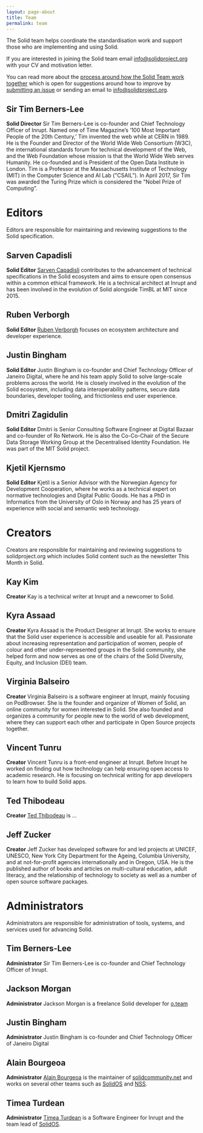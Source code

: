 ```yaml
---
layout: page-about
title: Team
permalink: team
---
```


The Solid team helps coordinate the standardisation work and support those who are implementing and using Solid.

If you are interested in joining the Solid team email info@solidproject.org with your CV and motivation letter.

You can read more about the [process around how the Solid Team work together](https://github.com/solid/process) which is open for suggestions around how to improve by [submitting an issue](https://github.com/solid/process/issues) or sending an email to info@solidproject.org.

## Sir Tim Berners-Lee

**Solid Director**
Sir Tim Berners-Lee is co-founder and Chief Technology Officer of Inrupt. Named one of Time Magazine’s ‘100 Most Important People of the 20th Century,’ Tim invented the web while at CERN in 1989. He is the Founder and Director of the World Wide Web Consortium (W3C), the international standards forum for technical development of the Web, and the Web Foundation whose mission is that the World Wide Web serves Humanity. He co-founded and is President of the Open Data Institute in London. Tim is a Professor at the Massachusetts Institute of Technology (MIT) in the Computer Science and AI Lab ("CSAIL”). In April 2017, Sir Tim was awarded the Turing Prize which is considered the "Nobel Prize of Computing”.

# Editors

Editors are responsible for maintaining and reviewing suggestions to the Solid specification.  

## Sarven Capadisli
**Solid Editor**
[Sarven Capadisli](https://csarven.ca/#i) contributes to the advancement of technical specifications in the Solid ecosystem and aims to ensure open consensus within a common ethical framework. He is a technical architect at Inrupt and has been involved in the evolution of Solid alongside TimBL at MIT since 2015.

## Ruben Verborgh
**Solid Editor**
[Ruben Verborgh](https://ruben.verborgh.org/) focuses on ecosystem architecture and developer experience.

## Justin Bingham
**Solid Editor**
Justin Bingham is co-founder and Chief Technology Officer of Janeiro Digital, where he and his team apply Solid to solve large-scale problems across the world. He is closely involved in the evolution of the Solid ecosystem, including data interoperability patterns, secure data boundaries, developer tooling, and frictionless end user experience.

## Dmitri Zagidulin
**Solid Editor**
Dmitri is Senior Consulting Software Engineer at Digital Bazaar and co-founder of Ro Network. He is also the Co-Co-Chair of the Secure Data Storage Working Group at the Decentralised Identity Foundation. He was part of the MIT Solid project.

## Kjetil Kjernsmo
**Solid Editor**
Kjetil is a Senior Advisor with the Norwegian Agency for Development Cooperation, where he works as a technical expert on normative technologies and Digital Public Goods. He has a PhD in Informatics from the University of Oslo in Norway and has 25 years of experience with social and semantic web technology.

# Creators
Creators are responsible for maintaining and reviewing suggestions to solidproject.org which includes Solid content such as the newsletter This Month in Solid.

## Kay Kim
**Creator**
Kay is a technical writer at Inrupt and a newcomer to Solid.

## Kyra Assaad
**Creator**
Kyra Assaad is the Product Designer at Inrupt. She works to ensure that the Solid user experience is accessible and useable for all. Passionate about increasing representation and participation of women, people of colour and other under-represented groups in the Solid community, she helped form and now serves as one of the chairs of the Solid Diversity, Equity, and Inclusion (DEI) team.

## Virginia Balseiro
**Creator**
Virginia Balseiro is a software engineer at Inrupt, mainly focusing on PodBrowser. She is the founder and organizer of Women of Solid, an online community for women interested in Solid. She also founded and organizes a community for people new to the world of web development, where they can support each other and participate in Open Source projects together.

## Vincent Tunru
**Creator**
Vincent Tunru is a front-end engineer at Inrupt. Before Inrupt he worked on finding out how technology can help ensuring open access to academic research. He is focusing on technical writing for app developers to learn how to build Solid apps.

## Ted Thibodeau
**Creator**
[Ted Thibodeau](http://id.myopenlink.net/dataspace/person/tthibodeau#this) is ...

## Jeff Zucker
**Creator**
Jeff Zucker has developed software for and led projects at UNICEF, UNESCO, New York City Department for the Ageing, Columbia University, and at not-for-profit agencies internationally and in Oregon, USA.  He is the published author of books and articles on multi-cultural education, adult literacy, and the relationship of technology to society as well as a number of open source software packages. 

# Administrators
Administrators are responsible for administration of tools, systems, and services used for advancing Solid.

## Tim Berners-Lee
**Administrator**
Sir Tim Berners-Lee is co-founder and Chief Technology Officer of Inrupt.

## Jackson Morgan
**Administrator**
Jackson Morgan is a freelance Solid developer for [o.team](https://o.team)

## Justin Bingham
**Administrator**
Justin Bingham is co-founder and Chief Technology Officer of Janeiro Digital

## Alain Bourgeoa 
**Administrator**
[Alain Bourgeoa](https://bourgeoa.solidcommunity.net/profile/card#me) is the maintainer of [solidcommunity.net](https://solidcommunnity.net) and works on several other teams such as [SolidOS](https://solidos.solidcommunity.net/) and [NSS](https://github.com/nodeSolidServer/).

## Timea Turdean
**Administrator**
[Timea Turdean](https://timea.solidcommunity.net/) is a Software Engineer for Inrupt and the team lead of [SolidOS](https://solidos.solidcommunity.net/).
